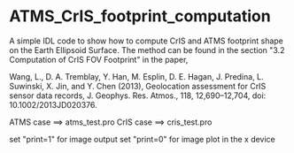 # ATMS_CrIS_footprint_computation

A simple IDL code to show how to compute CrIS and ATMS footprint shape on the Earth Ellipsoid Surface. The method can be found in the section "3.2 Computation of CrIS FOV Footprint" in the paper, 

Wang, L., D. A. Tremblay, Y. Han, M. Esplin, D. E. Hagan, J. Predina, L. Suwinski, X. Jin, and Y. Chen (2013), Geolocation assessment for CrIS sensor data records, J. Geophys. Res. Atmos., 118, 12,690–12,704, doi: 10.1002/2013JD020376.


ATMS case ==> atms_test.pro 
CrIS case ==> cris_test.pro

set "print=1" for image output
set "print=0" for image plot in the x device 

 
